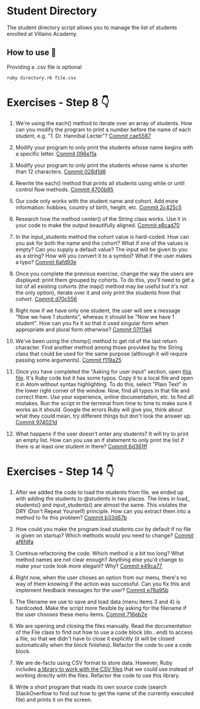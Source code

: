 # Student Directory #

The student directory script allows you to manage the list of students enrolled at Villains Academy.


## How to use :star2:

Providing a .csv file is optional

```shell
ruby directory.rb file.csv
```


# Exercises - Step 8 :point_down:

1.  We're using the each() method to iterate over an array of students. How can you modify the program to print a number before the name of each student, e.g. "1. Dr. Hannibal Lecter"?
    [Commit cae5587](https://github.com/diaryofdiscoveries/student-directory/commit/cae55873ab047632fc524ec0e387cc47762bc266) 

2.  Modify your program to only print the students whose name begins with a specific letter.
    [Commit 096e11a](https://github.com/diaryofdiscoveries/student-directory/commit/096e11a7a36d07e6cae1fb7df60f0605d5477fb8)

3.  Modify your program to only print the students whose name is shorter than 12 characters. 
    [Commit 028d1d8](https://github.com/diaryofdiscoveries/student-directory/commit/028d1d8c27f1bbe00a18c8249a2b3cdf9216a572)

4.  Rewrite the each() method that prints all students using while or until control flow methods.
    [Commit 4700b95](https://github.com/diaryofdiscoveries/student-directory/commit/4700b95161e5fdaf7a74d8e2b1a2f12d64d85fd4)

5.  Our code only works with the student name and cohort. Add more information: hobbies, country of birth, height, etc.
    [Commit 2c425c5](https://github.com/diaryofdiscoveries/student-directory/commit/2c425c5878c38478d718f5f1253da8acf0bd96f7)

6.  Research how the method center() of the String class works. Use it in your code to make the output beautifully aligned.
    [Commit e8cad70](https://github.com/diaryofdiscoveries/student-directory/commit/e8cad707656ffb099fe696088dde5040e19fe077)

7.  In the input_students method the cohort value is hard-coded. How can you ask for both the name and the cohort? What if one of the values is empty? Can you supply a default value? The input will be given to you as a string? How will you convert it to a symbol? What if the user makes a typo?
    [Commit 6afd93e](https://github.com/diaryofdiscoveries/student-directory/commit/6afd93e4658d1288df7a56f2477ddbcfc134a30e)

8.  Once you complete the previous exercise, change the way the users are displayed: print them grouped by cohorts. To do this, you'll need to get a list of all existing cohorts (the  map() method may be useful but it's not the only option), iterate over it and only print the students from that cohort.
    [Commit d70c556](https://github.com/diaryofdiscoveries/student-directory/commit/d70c5562ec8203d586b49d35e71cc4f56f561ff9)

9.  Right now if we have only one student, the user will see a message "Now we have 1 students", whereas it should be "Now we have 1 student". How can you fix it so that it used singular form when appropriate and plural form otherwise?
    [Commit 07f11a4](https://github.com/diaryofdiscoveries/student-directory/commit/07f11a4ef4b9786952324f1a8d01fd5b320f7001)

10. We've been using the chomp() method to get rid of the last return character. Find another method among those provided by the String class that could be used for the same purpose (although it will require passing some arguments).
    [Commit f119a25](https://github.com/diaryofdiscoveries/student-directory/commit/f119a25a2a5e5e0b0d2b029f5f1302ce02396332)
    
11. Once you have completed the "Asking for user input" section, open [this file](https://raw.githubusercontent.com/anitacanita/student-directory/master/typos.rb). It's Ruby code but it has some typos. Copy it to a local file and open it in Atom without syntax highlighting. To do this, select "Plain Text" in the lower right corner of the window. Now, find all typos in that file and correct them. Use your experience, online documentation, etc. to find all mistakes. Run the script in the terminal from time to time to make sure it works as it should. Google the errors Ruby will give you, think about what they could mean, try different things but don't look the answer up.
    [Commit 974021d](https://github.com/diaryofdiscoveries/student-directory/commit/974021d9ddd2be3da9f93d9151464b3e0dc1a0a3)

12. What happens if the user doesn't enter any students? It will try to print an empty list. How can you use an if statement to only print the list if there is at least one student in there?
    [Commit 6d361ff](https://github.com/diaryofdiscoveries/student-directory/commit/6d361ff9d0faf26754545a9aa53ec74c14344fe8)    


# Exercises - Step 14 :point_down:

1.  After we added the code to load the students from file, we ended up with adding the students to @students in two places. The lines in load_ students() and  input_students() are almost the same. This violates the DRY (Don't Repeat Yourself) principle. How can you extract them into a method to fix this problem?
    [Commit b33d87b](https://github.com/diaryofdiscoveries/student-directory/commit/b33d87bcec7f6078f3f8e6b0fcfec836faf4c1ca)
    
2.  How could you make the program load students.csv by default if no file is given on startup? Which methods would you need to change?
    [Commit af6fdfa](https://github.com/diaryofdiscoveries/student-directory/commit/af6fdfa6f36eac790ce5209954296552780f30b6)

3.  Continue refactoring the code. Which method is a bit too long? What method names are not clear enough? Anything else you'd change to make your code look more elegant? Why?
    [Commit e49ca77](https://github.com/diaryofdiscoveries/student-directory/commit/e49ca77b1f450014d7f0d13e5ce0e1399a83596e)

4.  Right now, when the user choses an option from our menu, there's no way of them knowing if the action was successful. Can you fix this and implement feedback messages for the user?
    [Commit e78a95b](https://github.com/diaryofdiscoveries/student-directory/commit/e78a95b0c2fc02f75b093fa893570704e584f3af)

5.  The filename we use to save and load data (menu items 3 and 4) is hardcoded. Make the script more flexible by asking for the filename if the user chooses these menu items.
    [Commit 716eb2e](https://github.com/diaryofdiscoveries/student-directory/commit/716eb2e3e1e10eb82cd681208840c64d560841ac)

6.  We are opening and closing the files manually. Read the documentation of the File class to find out how to use a code block (do...end) to access a file, so that we didn't have to close it explicitly (it will be closed automatically when the block finishes). Refactor the code to use a code block.


7.  We are de-facto using CSV format to store data. However, Ruby includes [a library to work with the CSV files](http://ruby-doc.org/stdlib-2.0.0/libdoc/csv/rdoc/CSV.html) that we could use instead of working directly with the files. Refactor the code to use this library.


8.  Write a short program that reads its own source code (search StackOverflow to find out how to get the name of the currently executed file) and prints it on the screen.

